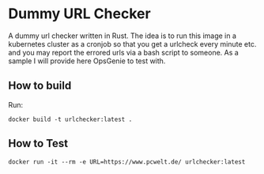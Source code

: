 # Dummy URL Checker

A dummy url checker written in Rust. The idea is to run this image in a kubernetes cluster as
a cronjob so that you get a urlcheck every minute etc. and you may report the errored urls
via a bash script to someone. As a sample I will provide here OpsGenie to test with.

## How to build

Run:

    docker build -t urlchecker:latest .

## How to Test

    docker run -it --rm -e URL=https://www.pcwelt.de/ urlchecker:latest
